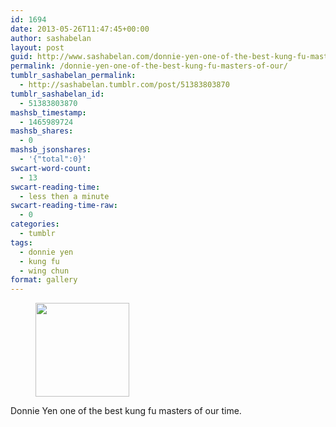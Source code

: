 ```yaml
---
id: 1694
date: 2013-05-26T11:47:45+00:00
author: sashabelan
layout: post
guid: http://www.sashabelan.com/donnie-yen-one-of-the-best-kung-fu-masters-of-our/
permalink: /donnie-yen-one-of-the-best-kung-fu-masters-of-our/
tumblr_sashabelan_permalink:
  - http://sashabelan.tumblr.com/post/51383803870
tumblr_sashabelan_id:
  - 51383803870
mashsb_timestamp:
  - 1465989724
mashsb_shares:
  - 0
mashsb_jsonshares:
  - '{"total":0}'
swcart-word-count:
  - 13
swcart-reading-time:
  - less then a minute
swcart-reading-time-raw:
  - 0
categories:
  - tumblr
tags:
  - donnie yen
  - kung fu
  - wing chun
format: gallery
---
```

<div id='gallery-363' class='gallery galleryid-1694 gallery-columns-3 gallery-size-thumbnail'>
  <figure class='gallery-item'> 
  
  <div class='gallery-icon landscape'>
    <a href='http://www.sashabelan.ru/donnie-yen-one-of-the-best-kung-fu-masters-of-our/attachment/1695/'><img width="150" height="150" src="http://www.sashabelan.ru/wp-content/uploads/2013/05/tumblr_mnem3lGrfr1qarj97o1_500-150x150.jpg" class="attachment-thumbnail size-thumbnail" alt="" /></a>
  </div></figure>
</div>

Donnie Yen one of the best kung fu masters of our time.